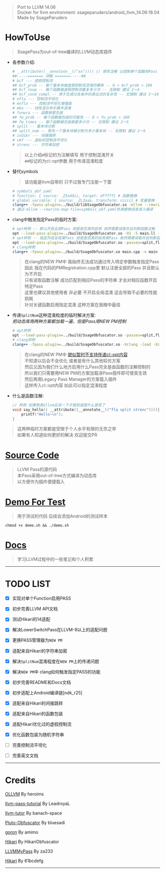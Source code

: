 >
> Port to LLVM 14.06<br>
> Docker for llvm environment: ssageparuders/android_llvm_14.06:18.04<br>
> Made by SsageParuders<br>
>

# HowToUse

> SsagePass为out-of-tree编译的LLVM动态库插件<br>

- 各参数介绍:
    ```bash
    # __attribute((__annotate__(("xx")))) // 填写注解 以控制单个函数的Pass
    ##-----======= 详解 =======-----##
    # bcf --- 虚假控制流
    ## bcf_prob -- 每个基本块被虚假控制流混淆的概率 -- 0 < bcf_prob < 100
    ## bcf_loop -- 每个函数被虚假控制流重复多少次 -- 无限制 建议 2～5
    ## bcf_cond_compl -- 用于生成分支条件的表达式的复杂性 -- 无限制 建议 3～10
    # ofla --- 控制流平坦化
    # enfla --- 控制流平坦化增强版
    # mba --- 线性混合布尔算术混淆
    # funwra --- 函数嵌套包装
    ## fw_prob -- 每个函数被包装的可能性 -- 0 < fw_prob < 100
    ## fw_times -- 每个函数被包装嵌套多少次 -- 无限制 建议 2～5
    # split -- 基本块分割
    ## split_num -- 原先一个基本块被分割为多少基本块 -- 无限制 建议 2～5
    # indibr --- 间接跳转
    # vmf --- 虚拟机控制流平坦化
    # strenc --- 字符串加密
    ```
    > 以上介绍`#`标记的为注解填写 用于控制混淆开关<br>
    > `##`标记的为cl::opt参数 用于传递混淆粒度

- 替代symbols
    > 该功能是llvm自带的 只不过我专门注册一下罢
    ```bash
    # symbols_obf.yaml
    # function: { source: _Z3addii, target: dfffff} # 函数替换
    # global variable: { source: _ZL3aaa, transform: ccccc} # 变量替换
    clang++ -fpass-plugin=../build/libSsageObfuscator.so -mllvm --rewrite-map-file=symbols_obf.yaml main.cpp -o main
    # 通过-mllvm --rewrite-map-file=symbols_obf.yaml传递替换信息进入编译
    ```

- clang中触发指定Pass的临时方案:<br>

    ```bash
    # opt样例 -- 默认开启全部Pass 但是是否真的启用 依然需要读取并且判断函数注解
    opt --load-pass-plugin=../build/SsageObfuscator.so -O1 -S main.ll -o main_fla.ll
    # opt样例 -- 指定开启全局某Pass 但是是否真的启用某Pass 依然需要读取并且判断函数注解
    opt --load-pass-plugin=../build/SsageObfuscator.so -passes=split,fla -S main.ll -o main_fla.ll
    # clang样例
    clang++ -fpass-plugin=../build/SsageObfuscator.so main.cpp -o main
    ```
    > 在clang的NEW PM中 我始终无法成功通过传入特定参数触发指定Pass<br>
    > 因此 我在代码的PMRegistration.cpp里 默认注册全部的Pass 并且默认为不开启<br>
    > 只有读取函数注解 成功匹配到相应Pass的字符串 才会对相应函数开启特定Pass<br>
    > 这里也建议其他使用者 非必要 不开启全局混淆 这会导致不必要的性能损耗<br>
    > 针对关键函数启用指定混淆 这种方案在我眼中最佳

- 传递`SplitNum`这种混淆粒度的临时解决方案:<br>
    *把动态库用两种方案都加载一遍，但是Pass用NEW PM控制*
    ```bash
    # opt样例
    opt --load-pass-plugin=../build/SsageObfuscator.so -passes=split,fla -load ../Build/SsageObfuscator.so -split_num=7 -S main.ll -o main_fla.ll
    # clang样例
    clang++ -fpass-plugin=../build/SsageObfuscator.so -Xclang -load -Xclang ../build/SsageObfuscator.so -mllvm -split_num=7 main.cpp -o main
    ```
    > 在clang的NEW PM中 [貌似暂时不支持传递cl::opt内容](https://github.com/banach-space/llvm-tutor/blob/c69893afc6248a5b3c72d38a8ec5600a50f92bb4/lib/MBAAdd.cpp#L12-L19)<br>
    > 不知道以后会不会优化 或者是有什么其他较优方案<br>
    > 然后又因为我们什么地方启用什么Pass完全是由函数的注解控制的<br>
    > 所以我们只需要用NEW PM的方案加载进Pass插件即可使其生效<br>
    > 然后再用Legacy Pass Manager的方案载入插件<br>
    > 这样传入cl::opt内容 如此可以指定混淆程度

- 什么是函数注解:<br>
    ```cpp
    // 样例 如果熟悉ollvm应该一下子就知道是什么意思了
    void say_hello() __attribute((__annotate__(("fla split strenc")))){
        printf("Hello~\n");
    }
    ```

> 这两种临时方案都是受限于个人水平有限的无奈之举<br>
> 如果有人知道如何更好的解决 欢迎提交PR

# [Source Code](./Obfuscation/)

> LLVM Pass的源代码<br>
> 本Pass采用out-of-tree方式编译为动态库<br>
> 以方便作为插件便捷载入

# [Demo For Test](./Demo/)

> 用于测试的代码 后续会添加Android的测试样本

```shell
chmod +x demo.sh && ./demo.sh
```

# [Docs](./docs/)

> 学习LLVM过程中的一些笔记和个人积累

---

# TODO LIST

- [x] 实现对单个Function启用PASS

- [x] 初步完善LLVM API文档

- [x] 测试Hikari的14适配

- [x] 解决LowerSwitchPass在LLVM-9以上的适配问题

- [x] 更换PASS管理器为`NEW PM`

- [x] 适配来自Hikari的字符串加密

- [x] 解决`SplitNum`混淆程度在`NEW PM`上的传递问题

- [x] 解决`NEW PM`中 clang如何触发指定PASS的功能

- [x] 初步完善README和Docs文档

- [x] 初步适配上Android编译链[ndk_r25]

- [x] 适配来自Hikari的间接跳转

- [x] 适配来自Hikari的函数包装

- [x] 适配Hikari优化过的虚假控制流

- [x] 优化函数包装为随机字符串

- [ ] 完善控制流平坦化

- [ ] 完善英文文档

---

# Credits

[OLLVM](https://github.com/heroims/obfuscator) By heroims

[llvm-pass-tutorial](https://github.com/LeadroyaL/llvm-pass-tutorial) By LeadroyaL

[llvm-tutor](https://github.com/banach-space/llvm-tutor) By banach-space

[Pluto-Obfuscator](https://github.com/bluesadi/Pluto-Obfuscator) By bluesadi

[goron](https://github.com/amimo/goron) By amimo

[Hikari](https://github.com/HikariObfuscator/Hikari) By HikariObfuscator

[LLVMMyPass](https://github.com/za233/LLVMMyPass) By za233

[Hikari](https://github.com/61bcdefg/Hikari-LLVM15-Core) By 61bcdefg

---
